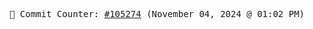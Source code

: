 <p align="center">
    <samp>
        📮 Commit Counter: <a href="https://github.com/Javascript-void0/Javascript-void0/commits/main">#105274</a> (November 04, 2024 @ 01:02 PM)
    </samp>
</p>